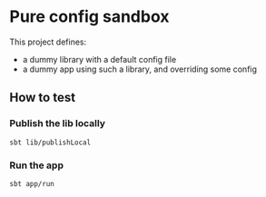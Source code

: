 # Pure config sandbox

This project defines:
- a dummy library with a default config file
- a dummy app using such a library, and overriding some config

## How to test

### Publish the lib locally

```
sbt lib/publishLocal
```

### Run the app

```
sbt app/run
```

